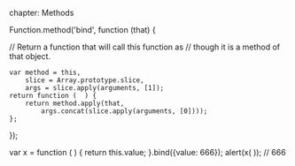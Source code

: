 chapter: Methods

Function.method('bind', function (that) {

// Return a function that will call this function as
// though it is a method of that object.

    var method = this,
        slice = Array.prototype.slice,
        args = slice.apply(arguments, [1]);
    return function (  ) {
        return method.apply(that,
            args.concat(slice.apply(arguments, [0])));
    };
});

var x = function (  ) {
    return this.value;
}.bind({value: 666});
alert(x(  )); // 666
    
    
